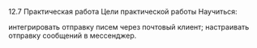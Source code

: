 12.7 Практическая работа
Цели практической работы
Научиться:

интегрировать отправку писем через почтовый клиент;
настраивать отправку сообщений в мессенджер.

